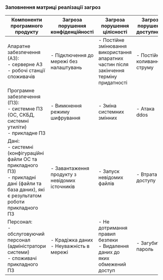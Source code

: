### Заповнення матриці реалізації загроз
|Компоненти програмного продукту|Загроза порушення конфіденційності|Загроза порушення цілісності|Загроза порушення доступності|
|-----|-----|-----|-----|
|Апаратне забезпечення (АЗ): <br> - серверне АЗ <br> - робочі станції споживачів|- Підключення до мережі без налаштувань|- Постійне змінювання використання апаратних частин після закінчення терміну придатності|- Постійне коливання струму|
|Програмне забезпечення (ПЗ): <br> - системне ПЗ (ОС, СКБД, системні утиліти) <br> - прикладне ПЗ|- Вимкнення режиму шифрування|- Зміна системних змінних|- Атака ddos|
|Дані: <br> - системні (конфігураційні файли ОС та прикладного ПЗ) <br> - прикладні дані (файли та база даних), які є результатом роботи прикладного ПЗ|- Завантаження продукту з невідомих істочників|- Запуск невідомих файлів|- Втрата доступу|
|Персонал: <br> - обслуговуючий персонал (адміністратори системи) <br> - споживачі прикладного ПЗ|- Крадіжка даних <br> - Неуважність в мережі|- Не дотримання правил безпеки <br>- Видалення даних до яких обмежений доступ|- Загубити пароль|
